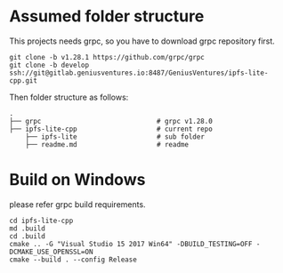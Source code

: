 # Assumed folder structure
This projects needs grpc, so you have to download grpc repository first.

    git clone -b v1.28.1 https://github.com/grpc/grpc
    git clone -b develop ssh://git@gitlab.geniusventures.io:8487/GeniusVentures/ipfs-lite-cpp.git

Then folder structure as follows:

    .
    ├── grpc                             # grpc v1.28.0
    ├── ipfs-lite-cpp                    # current repo
        ├── ipfs-lite                    # sub folder
        ├── readme.md                    # readme

# Build on Windows
please refer grpc build requirements.

    cd ipfs-lite-cpp
    md .build
    cd .build
    cmake .. -G "Visual Studio 15 2017 Win64" -DBUILD_TESTING=OFF -DCMAKE_USE_OPENSSL=ON
    cmake --build . --config Release

